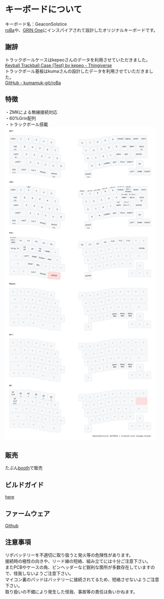 # キーボードについて
キーボード名：GeaconSolstice  
[roBa](https://github.com/kumamuk-git/roBa)や、[GRIN One](https://note.com/policium/n/nc7ceb56d11fe)にインスパイアされて設計したオリジナルキーボードです。

## 謝辞
トラックボールケースはkepeoさんのデータを利用させていただきました。  
[Keyball Trackball Case (Test) by kepeo - Thingiverse](https://www.thingiverse.com/thing:6749719)  
トラックボール基板はkumaさんの設計したデータを利用させていただきました。  
[GitHub - kumamuk-git/roBa](https://github.com/kumamuk-git/roBa)  

## 特徴
・ZMKによる無線接続対応  
・60%Grin配列  
・トラックボール搭載  
![](keymap-drawer/solstice.svg)

## 販売
たぶん[booth](https://te9no.booth.pm/)で販売  

## ビルドガイド
[here](https://github.com/te9no/zmk-config-GeaconSolstice/blob/main/docs%2Fbuildguide.md)

## ファームウェア
[Github](https://github.com/te9no/zmk-config-GeaconSolstice/firmware)  
## 注意事項
リポバッテリーを不適切に取り扱うと発火等の危険性があります。  
接続時の極性の向きや、リード線の短絡、組み立てには十分ご注意下さい。  
またPCBやケースの角、ピンヘッダーなど鋭利な箇所が多数存在していますので、怪我しないようご注意下さい。  
マイコン裏のパッドはバッテリーに接続されてるため、短絡させないようご注意下さい。  
取り扱いの不備により発生した怪我、事故等の責任は負いかねます。
